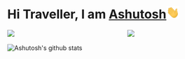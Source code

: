 <h1>Hi Traveller, I am <a href="https://ashutoshhathidara.com/">Ashutosh</a><img src="https://raw.githubusercontent.com/ABSphreak/ABSphreak/master/gifs/Hi.gif" width="30px"></h1>
<img align='right' src="https://github.com/ashutosh1919/ashutosh1919/blob/master/my_image.jpeg" width="230" />

<img src="https://www.ft.com/__origami/service/image/v2/images/raw/ftsocial:twitter?source=test" width="50" />

![Ashutosh's github stats](https://github-readme-stats.vercel.app/api?username=ashutosh1919&show_icons=true)
